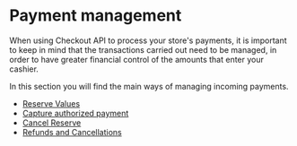 # Payment management

When using Checkout API to process your store's payments, it is important to keep in mind that the transactions carried out need to be managed, in order to have greater financial control of the amounts that enter your cashier.

In this section you will find the main ways of managing incoming payments.

- [Reserve Values](/developers/en/docs/checkout-api/payment-management/make-value-reserve)
- [Capture authorized payment](/developers/en/docs/checkout-api/payment-management/capture-authorized-payment)
- [Cancel Reserve](/developers/en/docs/checkout-api/payment-management/cancel-reserve)
- [Refunds and Cancellations](/developers/en/docs/checkout-api/payment-management/cancellations-and-refunds)
